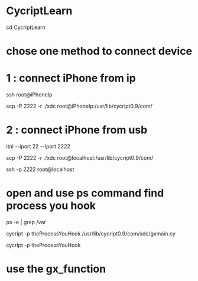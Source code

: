 # CycriptLearn
cd CycriptLearn

# chose one method to connect device
# 1 : connect iPhone from ip
ssh root@iPhoneIp

scp -P 2222 -r ./xdc root@iPhoneIp:/usr/lib/cycript0.9/com/

# 2 : connect iPhone from usb
itnl --iport 22 --lport 2222

scp -P 2222 -r ./xdc root@localhost:/usr/lib/cycript0.9/com/

ssh -p 2222 root@localhost

# open and use ps command find process you hook
ps -e | grep /var

cycript -p theProcessYouHook /usr/lib/cycript0.9/com/xdc/gxmain.cy

cycript -p theProcessYouHook

# use the gx_function

